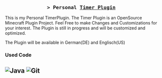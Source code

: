 <h3 align="center">
        <samp>&gt; Personal
                <b><a target="_blank" href="https://alsiam.com">Timer Plugin</a></b>
        </samp>
</h3>
This is my Personal TimerPlugin.
The Timer Plugin is an OpenSource Minecraft Plugin Project. Feel Free to make Changes and Customizations for your interest.
The Plugin is still in progress and will be customized and optimized.

The Plugin will be available in German(DE) and Englisch(US)
### Used Code
![Java](https://img.shields.io/badge/java-F0DB4F?style=for-the-badge&labelColor=black&logo=java&logoColor=F0DB4F)
![Git](https://img.shields.io/badge/Git-F05032?style=for-the-badge&logo=git&logoColor=white)
---
